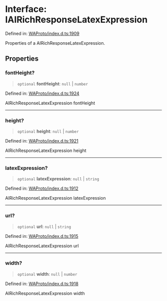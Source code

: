 # Interface: IAIRichResponseLatexExpression

Defined in: [WAProto/index.d.ts:1909](https://github.com/Fokusdotid/Baileys/blob/86ad0f8078178c8586062ad3364a59e068f4b3b2/WAProto/index.d.ts#L1909)

Properties of a AIRichResponseLatexExpression.

## Properties

### fontHeight?

> `optional` **fontHeight**: `null` \| `number`

Defined in: [WAProto/index.d.ts:1924](https://github.com/Fokusdotid/Baileys/blob/86ad0f8078178c8586062ad3364a59e068f4b3b2/WAProto/index.d.ts#L1924)

AIRichResponseLatexExpression fontHeight

***

### height?

> `optional` **height**: `null` \| `number`

Defined in: [WAProto/index.d.ts:1921](https://github.com/Fokusdotid/Baileys/blob/86ad0f8078178c8586062ad3364a59e068f4b3b2/WAProto/index.d.ts#L1921)

AIRichResponseLatexExpression height

***

### latexExpression?

> `optional` **latexExpression**: `null` \| `string`

Defined in: [WAProto/index.d.ts:1912](https://github.com/Fokusdotid/Baileys/blob/86ad0f8078178c8586062ad3364a59e068f4b3b2/WAProto/index.d.ts#L1912)

AIRichResponseLatexExpression latexExpression

***

### url?

> `optional` **url**: `null` \| `string`

Defined in: [WAProto/index.d.ts:1915](https://github.com/Fokusdotid/Baileys/blob/86ad0f8078178c8586062ad3364a59e068f4b3b2/WAProto/index.d.ts#L1915)

AIRichResponseLatexExpression url

***

### width?

> `optional` **width**: `null` \| `number`

Defined in: [WAProto/index.d.ts:1918](https://github.com/Fokusdotid/Baileys/blob/86ad0f8078178c8586062ad3364a59e068f4b3b2/WAProto/index.d.ts#L1918)

AIRichResponseLatexExpression width
